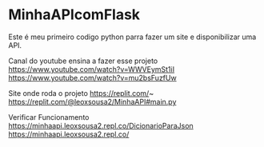 # MinhaAPIcomFlask
Este é meu primeiro codigo python parra fazer um site e disponibilizar uma API.

Canal do youtube ensina a fazer esse projeto
https://www.youtube.com/watch?v=WWVEymSt1iI
https://www.youtube.com/watch?v=mu2bsFuzfUw

Site onde roda o projeto
https://replit.com/~
https://replit.com/@leoxsousa2/MinhaAPI#main.py

Verificar Funcionamento
https://minhaapi.leoxsousa2.repl.co/DicionarioParaJson
https://minhaapi.leoxsousa2.repl.co/
